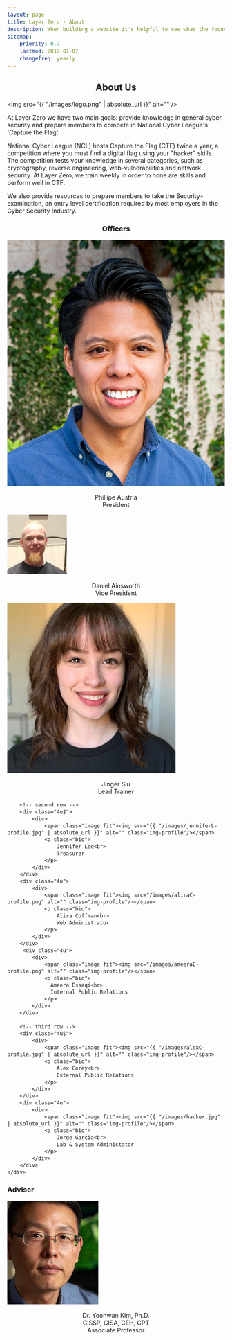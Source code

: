 ```yaml
---
layout: page
title: Layer Zero - About 
description: When building a website it's helpful to see what the focus of your site is. This page is an example of how to show a website's focus.
sitemap:
    priority: 0.7
    lastmod: 2019-01-07
    changefreq: yearly
---
```

## About Us

<span class="image left"><img src="{{ "/images/logo.png" | absolute_url }}" alt="" /></span>

At Layer Zero we have two main goals: provide knowledge in general cyber security and prepare members to compete in National Cyber League's 'Capture the Flag'.

National Cyber League (NCL) hosts Capture the Flag (CTF) twice a year, a competition where you must find a digital flag using your "hacker" skills. The competition tests your knowledge in several categories, such as cryptography, reverse engineering, web-vulnerabilities and network security. At Layer Zero, we train weekly in order to hone are skills and perform well in CTF.

We also provide resources to prepare members to take the Security+ examination, an entry level certification required by most employers in the Cyber Security Industry.

### Officers
<div class="box alt">
    <div class="row 50% uniform">
    <!-- first row -->
    <div class="4u">
            <div>
                <span class="image fit"><img src="/images/phillipeA-profile.jpg" class="img-profile" alt="" /></span>
                <p class="bio">
                    Phillipe Austria<br>
                    President
                </p>
            </div>
        </div>
        <div class="4u">
            <div>
                <span class="image fit"><img src="/images/danielA-profile.png" alt="" class="img-profile"/></span>
                <p class="bio">
                    Daniel Ainsworth<br>
                    Vice President
                </p>
            </div>
        </div>
        <div class="4u">
            <div>
                <span class="image fit"><img src="/images/jingerS-profile.jpg" alt="" class="img-profile"/></span>
                <p class="bio">
                    Jinger Siu<br>
                    Lead Trainer
                </p>
            </div>
        </div>

        <!-- second row -->
        <div class="4u$">
            <div>
                <span class="image fit"><img src="{{ "/images/jenniferL-profile.jpg" | absolute_url }}" alt="" class="img-profile"/></span>
                <p class="bio">
                    Jennifer Lee<br>
                    Treasurer
                </p>
            </div>
        </div>
        <div class="4u">
            <div>
                <span class="image fit"><img src="/images/aliraC-profile.png" alt="" class="img-profile"/></span>
                <p class="bio">
                    Alira Coffman<br>
                    Web Administrator
                </p>
            </div>
        </div>
         <div class="4u">
            <div>
                <span class="image fit"><img src="/images/ameeraE-profile.png" alt="" class="img-profile"/></span>
                <p class="bio">
                  Ameera Essaqi<br>
                  Internal Public Relations
                </p>
            </div>
        </div>

        <!-- third row -->
        <div class="4u$">
            <div>
                <span class="image fit"><img src="{{ "/images/alexC-profile.jpg" | absolute_url }}" alt="" class="img-profile"/></span>
                <p class="bio">
                    Alex Corey<br>
                    External Public Relations
                </p>
            </div>
        </div>
        <div class="4u">
            <div>
                <span class="image fit"><img src="{{ "/images/hacker.jpg" | absolute_url }}" alt="" class="img-profile"/></span>
                <p class="bio">
                    Jorge Garcia<br>
                    Lab & System Administator
                </p>
            </div>
        </div>
    </div>
</div>

<h3 class="text-center">Adviser</h3>
<div class="row">
    <div class="d-block mx-auto">
    <span class="image fit"><img src="/images/kim-adviser.jpg" alt="" class="w-75"/></span>
    <p class="bio">
        Dr. Yoohwan Kim, Ph.D.<br>
        CISSP, CISA, CEH, CPT<br>
        Associate Professor
    </p>
    </div>
</div>

<style>
#about-us, #officers, #adviser, .bio {
    text-align:center;
}

.adviser-pic {
    display: block;
     margin-left: auto;
     margin-right: auto;
}
</style>
